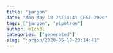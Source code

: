 ```yaml
---
title: "jargon"
date: "Mon May 18 23:14:41 CEST 2020"
tags: ["jargon", "pipotron"]
author: m1ch3l
categories: ["generated"]
slug: "jargon/2020-05-18-23:14:41"
---
```



